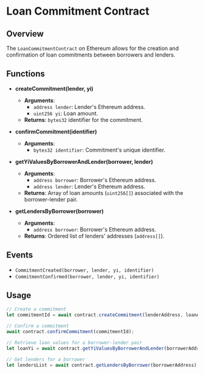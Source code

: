 # Loan Commitment Contract

## Overview
The `LoanCommitmentContract` on Ethereum allows for the creation and confirmation of loan commitments between borrowers and lenders.

## Functions

- **createCommitment(lender, yi)**
  - **Arguments**:
    - `address lender`: Lender's Ethereum address.
    - `uint256 yi`: Loan amount.
  - **Returns**: `bytes32` identifier for the commitment.

- **confirmCommitment(identifier)**
  - **Arguments**:
    - `bytes32 identifier`: Commitment's unique identifier.

- **getYiValuesByBorrowerAndLender(borrower, lender)**
  - **Arguments**:
    - `address borrower`: Borrower's Ethereum address.
    - `address lender`: Lender's Ethereum address.
  - **Returns**: Array of loan amounts (`uint256[]`) associated with the borrower-lender pair.

- **getLendersByBorrower(borrower)**
  - **Arguments**:
    - `address borrower`: Borrower's Ethereum address.
  - **Returns**: Ordered list of lenders' addresses (`address[]`).

## Events

- `CommitmentCreated(borrower, lender, yi, identifier)`
- `CommitmentConfirmed(borrower, lender, yi, identifier)`

## Usage

```javascript
// Create a commitment
let commitmentId = await contract.createCommitment(lenderAddress, loanAmount);

// Confirm a commitment
await contract.confirmCommitment(commitmentId);

// Retrieve loan values for a borrower-lender pair
let loanYi = await contract.getYiValuesByBorrowerAndLender(borrowerAddress, lenderAddress);

// Get lenders for a borrower
let lendersList = await contract.getLendersByBorrower(borrowerAddress);
```